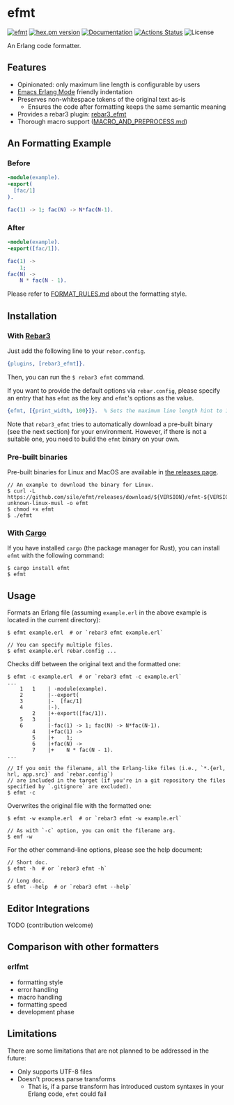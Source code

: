 efmt
====

[![efmt](https://img.shields.io/crates/v/efmt.svg)](https://crates.io/crates/efmt)
[![hex.pm version](https://img.shields.io/hexpm/v/rebar3_efmt.svg)](https://hex.pm/packages/rebar3_efmt)
[![Documentation](https://docs.rs/efmt/badge.svg)](https://docs.rs/efmt)
[![Actions Status](https://github.com/sile/efmt/workflows/CI/badge.svg)](https://github.com/sile/efmt/actions)
![License](https://img.shields.io/crates/l/efmt)

An Erlang code formatter.

Features
--------

- Opinionated: only maximum line length is configurable by users
- [Emacs Erlang Mode](https://www.erlang.org/doc/apps/tools/erlang_mode_chapter.html) friendly indentation
- Preserves non-whitespace tokens of the original text as-is
  - Ensures the code after formatting keeps the same semantic meaning
- Provides a rebar3 plugin: [rebar3_efmt](https://hex.pm/packages/rebar3_efmt)
- Thorough macro support ([MACRO_AND_PREPROCESS.md](MACRO_AND_PREPROCESS.md))

An Formatting Example
---------------------

### Before

```erlang
-module(example).
-export(
  [fac/1]
).

fac(1) -> 1; fac(N) -> N*fac(N-1).
```

### After

```erlang
-module(example).
-export([fac/1]).

fac(1) ->
    1;
fac(N) ->
    N * fac(N - 1).
```

Please refer to [FORMAT_RULES.md](FORMAT_RULES.md) about the formatting style.

Installation
------------

### With [Rebar3](https://github.com/erlang/rebar3)

Just add the following line to your `rebar.config`.

```erlang
{plugins, [rebar3_efmt]}.
```

Then, you can run the `$ rebar3 efmt` command.

If you want to provide the default options via `rebar.config`,
please specify an entry that has `efmt` as the key and `efmt`'s options as the value.
```erlang
{efmt, [{print_width, 100}]}.  % Sets the maximum line length hint to 100.
```

Note that `rebar3_efmt` tries to automatically download a pre-built binary (see the next section) for your environment.
However, if there is not a suitable one, you need to build the `efmt` binary on your own.

### Pre-built binaries

Pre-built binaries for Linux and MacOS are available in [the releases page](https://github.com/sile/efmt/releases).

```console
// An example to download the binary for Linux.
$ curl -L https://github.com/sile/efmt/releases/download/${VERSION}/efmt-${VERSION}.x86_64-unknown-linux-musl -o efmt
$ chmod +x efmt
$ ./efmt
```

### With [Cargo](https://doc.rust-lang.org/cargo/)

If you have installed `cargo` (the package manager for Rust), you can install `efmt` with the following command:
```console
$ cargo install efmt
$ efmt
```

Usage
-----

Formats an Erlang file (assuming `example.erl` in the above example is located in the current directory):
```console
$ efmt example.erl  # or `rebar3 efmt example.erl`

// You can specify multiple files.
$ efmt example.erl rebar.config ...
```

Checks diff between the original text and the formatted one:
```console
$ efmt -c example.erl  # or `rebar3 efmt -c example.erl`
...
    1   1    | -module(example).
    2        |--export(
    3        |-  [fac/1]
    4        |-).
        2    |+-export([fac/1]).
    5   3    |
    6        |-fac(1) -> 1; fac(N) -> N*fac(N-1).
        4    |+fac(1) ->
        5    |+    1;
        6    |+fac(N) ->
        7    |+    N * fac(N - 1).
...

// If you omit the filename, all the Erlang-like files (i.e., `*.{erl, hrl, app.src}` and `rebar.config`)
// are included in the target (if you're in a git repository the files specified by `.gitignore` are excluded).
$ efmt -c
```

Overwrites the original file with the formatted one:
```console
$ efmt -w example.erl  # or `rebar3 efmt -w example.erl`

// As with `-c` option, you can omit the filename arg.
$ emf -w
```

For the other command-line options, please see the help document:
```console
// Short doc.
$ efmt -h  # or `rebar3 efmt -h`

// Long doc.
$ efmt --help  # or `rebar3 efmt --help`
```

Editor Integrations
-------------------

TODO (contribution welcome)

Comparison with other formatters
---------------------------------

### erlfmt

- formatting style
- error handling
- macro handling
- formatting speed
- development phase

Limitations
-----------

There are some limitations that are not planned to be addressed in the future:
- Only supports UTF-8 files
- Doesn't process parse transforms
  - That is, if a parse transform has introduced custom syntaxes in your Erlang code, `efmt` could fail
